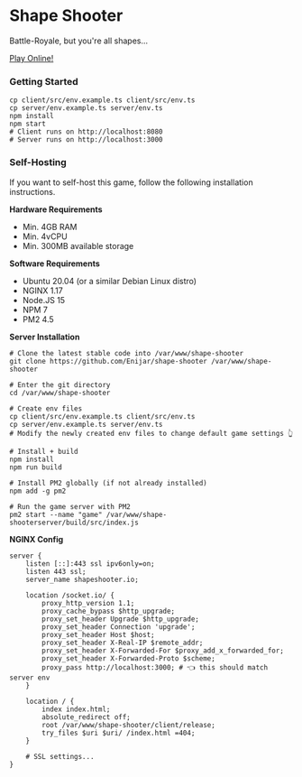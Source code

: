 # Shape Shooter

Battle-Royale, but you're all shapes...

[Play Online!](https://shapeshooter.io)

### Getting Started

```shell
cp client/src/env.example.ts client/src/env.ts
cp server/env.example.ts server/env.ts
npm install
npm start
# Client runs on http://localhost:8080
# Server runs on http://localhost:3000
```

### Self-Hosting

If you want to self-host this game, follow the following installation instructions.

**Hardware Requirements**

- Min. 4GB RAM
- Min. 4vCPU
- Min. 300MB available storage

**Software Requirements**

- Ubuntu 20.04 (or a similar Debian Linux distro)
- NGINX 1.17
- Node.JS 15
- NPM 7
- PM2 4.5

**Server Installation**

```shell
# Clone the latest stable code into /var/www/shape-shooter
git clone https://github.com/Enijar/shape-shooter /var/www/shape-shooter

# Enter the git directory
cd /var/www/shape-shooter

# Create env files
cp client/src/env.example.ts client/src/env.ts
cp server/env.example.ts server/env.ts
# Modify the newly created env files to change default game settings 👆

# Install + build
npm install
npm run build

# Install PM2 globally (if not already installed)
npm add -g pm2

# Run the game server with PM2
pm2 start --name "game" /var/www/shape-shooterserver/build/src/index.js
```

**NGINX Config**

```text
server {
    listen [::]:443 ssl ipv6only=on;
    listen 443 ssl;
    server_name shapeshooter.io;

    location /socket.io/ {
        proxy_http_version 1.1;
        proxy_cache_bypass $http_upgrade;
        proxy_set_header Upgrade $http_upgrade;
        proxy_set_header Connection 'upgrade';
        proxy_set_header Host $host;
        proxy_set_header X-Real-IP $remote_addr;
        proxy_set_header X-Forwarded-For $proxy_add_x_forwarded_for;
        proxy_set_header X-Forwarded-Proto $scheme;
        proxy_pass http://localhost:3000; # 👈 this should match server env
    }

    location / {
        index index.html;
        absolute_redirect off;
        root /var/www/shape-shooter/client/release;
        try_files $uri $uri/ /index.html =404;
    }

    # SSL settings...
}
```
